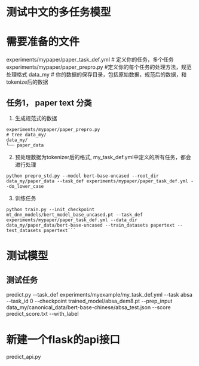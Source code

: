 # 测试中文的多任务模型

# 需要准备的文件
experiments/mypaper/paper_task_def.yml  # 定义你的任务，多个任务
experiments/mypaper/paper_prepro.py  #定义你的每个任务的处理方法，规范处理格式
data_my   # 你的数据的保存目录，包括原始数据，规范后的数据，和tokenize后的数据

## 任务1， paper text  分类

1. 生成规范式的数据
```buildoutcfg
experiments/mypaper/paper_prepro.py 
# tree data_my/
data_my/
└── paper_data

```
2. 预处理数据为tokenizer后的格式, my_task_def.yml中定义的所有任务，都会进行处理
```buildoutcfg
python prepro_std.py --model bert-base-uncased --root_dir data_my/paper_data --task_def experiments/mypaper/paper_task_def.yml --do_lower_case

```
3. 训练任务
```buildoutcfg
python train.py --init_checkpoint mt_dnn_models/bert_model_base_uncased.pt --task_def experiments/mypaper/paper_task_def.yml --data_dir data_my/paper_data/bert-base-uncased --train_datasets papertext --test_datasets papertext```
```

# 测试模型
## 测试任务
predict.py --task_def experiments/myexample/my_task_def.yml --task absa --task_id 0 --checkpoint trained_model/absa_dem8.pt --prep_input data_my/canonical_data/bert-base-chinese/absa_test.json --score predict_score.txt --with_label

# 新建一个flask的api接口
predict_api.py
